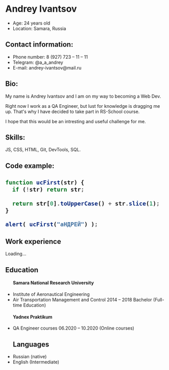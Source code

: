 <h1>Andrey Ivantsov</h1>
<ul>
  <li>Age: 24 years old</li>
  <li>Location: Samara, Russia</li>
</ul>

<h2>Contact information:</h2>
<ul>
  <li>Phone number: 8 (927) 723 – 11 – 11</li>
  <li>Telegram: @a_a_andrey</li>
  <li>E-mail: andrey-ivantsov@mail.ru</li>
</ul>

<h2>Bio:</h2>
<p>My name is Andrey Ivantsov and I am on my way to becoming a Web Dev.</p>
<p>Right now I work as a QA Engineer, but lust for knowledge is dragging me up. That's why I have decided to take part in RS-School course.</p>
<p>I hope that this would be an intresting and useful challenge for me.</p>

<h2>Skills:</h2>
JS, CSS, HTML, Git, DevTools, SQL.

<h2>Code example:<h2>
  
```javascript
function ucFirst(str) {
  if (!str) return str;

  return str[0].toUpperCase() + str.slice(1);
}

alert( ucFirst("аНДРЕЙ") );
```

<h2>Work experience</h2>
Loading…

<h2>Education</h2>
<ul><h4>Samara National Research University</h4>
  <li>Institute of Aeronautical Engineering</li>
  <li>Air Transportation Management and Control 2014 – 2018 Bachelor (Full-time Education)</li>
</ul>
<ul><h4>Yadnex Praktikum</h4>
  <li>QA Engineer courses 06.2020 – 10.2020 (Online courses)</li>
</ul>

<ul><h2>Languages</h2>
  <li>Russian (native)</li>
  <li>English (Intermediate)</li>
</ul>
